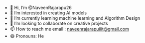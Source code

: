 - 👋 Hi, I’m @NaveenRajarapu26
- 👀 I’m interested in creating AI models
- 🌱 I’m currently learning machine learning and Algorithm Design
- 💞️ I’m looking to collaborate on creative projects
- 📫 How to reach me email : naveenrajarapuiiit@gmail.com
- 😄 Pronouns: He

<!---
NaveenRajarapu26/NaveenRajarapu26 is a ✨ special ✨ repository because its `README.md` (this file) appears on your GitHub profile.
You can click the Preview link to take a look at your changes.
--->
